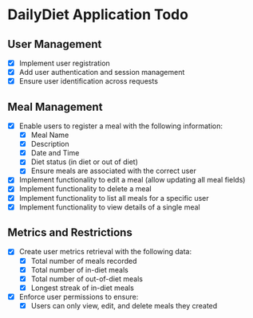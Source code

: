 # DailyDiet Application Todo

## User Management
- [x] Implement user registration
- [x] Add user authentication and session management
- [x] Ensure user identification across requests

## Meal Management
- [x] Enable users to register a meal with the following information:
  - [x] Meal Name
  - [x] Description
  - [x] Date and Time
  - [x] Diet status (in diet or out of diet)
  - [x] Ensure meals are associated with the correct user

- [x] Implement functionality to edit a meal (allow updating all meal fields)
- [x] Implement functionality to delete a meal
- [x] Implement functionality to list all meals for a specific user
- [x] Implement functionality to view details of a single meal

## Metrics and Restrictions
- [x] Create user metrics retrieval with the following data:
  - [x] Total number of meals recorded
  - [x] Total number of in-diet meals
  - [x] Total number of out-of-diet meals
  - [x] Longest streak of in-diet meals

- [x] Enforce user permissions to ensure:
  - [x] Users can only view, edit, and delete meals they created
